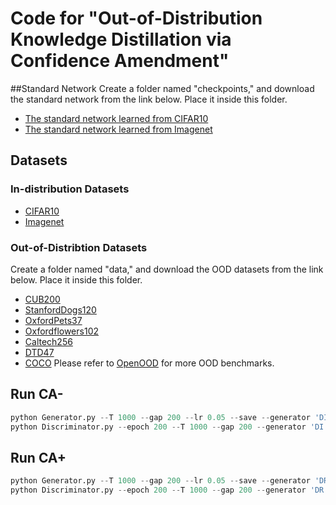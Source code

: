 # Code for "Out-of-Distribution Knowledge Distillation via Confidence Amendment"

##Standard Network
Create a folder named "checkpoints," and download the standard network from the link below. Place it inside this folder.
* [The standard network learned from CIFAR10](https://drive.google.com/file/d/1k3f2XopwrreyXG7M4mW5ANZX317JZK6Z/view?usp=sharing)
* [The standard network learned from Imagenet](https://pytorch.org/vision/stable/_modules/torchvision/models/resnet.html#ResNet50_Weights)

## Datasets
### In-distribution Datasets
* [CIFAR10](https://www.cs.toronto.edu/~kriz/cifar.html)
* [Imagenet](https://www.image-net.org/)

### Out-of-Distribtion Datasets
Create a folder named "data," and download the OOD datasets from the link below. Place it inside this folder.
* [CUB200](https://www.vision.caltech.edu/datasets/cub_200_2011)
* [StanfordDogs120](http://vision.stanford.edu/aditya86/ImageNetDogs)
* [OxfordPets37](https://www.robots.ox.ac.uk/~vgg/data/pets)
* [Oxfordflowers102](https://www.robots.ox.ac.uk/~vgg/data/flowers)
* [Caltech256](https://www.kaggle.com/jessicali9530/caltech256)
* [DTD47](https://www.robots.ox.ac.uk/~vgg/data/dtd)
* [COCO](https://cocodataset.org)
Please refer to [OpenOOD](https://github.com/Jingkang50/OpenOOD) for more OOD benchmarks.

## Run CA-
```python
python Generator.py --T 1000 --gap 200 --lr 0.05 --save --generator 'DI'
python Discriminator.py --epoch 200 --T 1000 --gap 200 --generator 'DI' --alpha 0.1
```

## Run CA+
```python
python Generator.py --T 1000 --gap 200 --lr 0.05 --save --generator 'DR'
python Discriminator.py --epoch 200 --T 1000 --gap 200 --generator 'DR' --alpha 0.1
```

